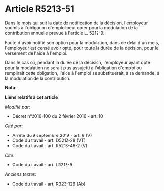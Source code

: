 # Article R5213-51

Dans le mois qui suit la date de notification de la décision, l'employeur soumis à l'obligation d'emploi peut opter pour la
modulation de la contribution annuelle prévue à l'article L. 5212-9. 

Faute d'avoir notifié son option pour la modulation, dans ce délai d'un mois, l'employeur est censé avoir opté, pour toute la
durée de la décision, pour le versement de l'aide à l'emploi. 

Dans le cas où, pendant la durée de la décision, l'employeur ayant opté pour la modulation ne serait plus assujetti à
l'obligation d'emploi ou remplirait cette obligation, l'aide à l'emploi se substituerait, à sa demande, à la modulation de la
contribution.

**Nota:**



**Liens relatifs à cet article**

_Modifié par_:

  - Décret n°2016-100 du 2 février 2016 - art. 10

_Cité par_:

  - Arrêté du 9 septembre 2019 - art. 6 (V)
  - Code du travail - art. D5212-28 (VT)
  - Code du travail - art. R5213-46-2 (V)

_Cite_:

  - Code du travail - art. L5212-9

_Anciens textes_:

  - Code du travail - art. R323-126 (Ab)
